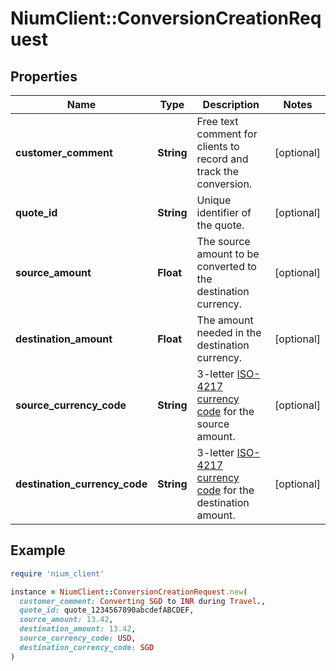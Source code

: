 # NiumClient::ConversionCreationRequest

## Properties

| Name | Type | Description | Notes |
| ---- | ---- | ----------- | ----- |
| **customer_comment** | **String** | Free text comment for clients to record and track the conversion. | [optional] |
| **quote_id** | **String** | Unique identifier of the quote. | [optional] |
| **source_amount** | **Float** | The source amount to be converted to the destination currency. | [optional] |
| **destination_amount** | **Float** | The amount needed in the destination currency. | [optional] |
| **source_currency_code** | **String** | 3-letter [ISO-4217 currency code](https://www.iso.org/iso-4217-currency-codes.html) for the source amount. | [optional] |
| **destination_currency_code** | **String** | 3-letter [ISO-4217 currency code](https://www.iso.org/iso-4217-currency-codes.html) for the destination amount. | [optional] |

## Example

```ruby
require 'nium_client'

instance = NiumClient::ConversionCreationRequest.new(
  customer_comment: Converting SGD to INR during Travel.,
  quote_id: quote_1234567890abcdefABCDEF,
  source_amount: 13.42,
  destination_amount: 13.42,
  source_currency_code: USD,
  destination_currency_code: SGD
)
```

